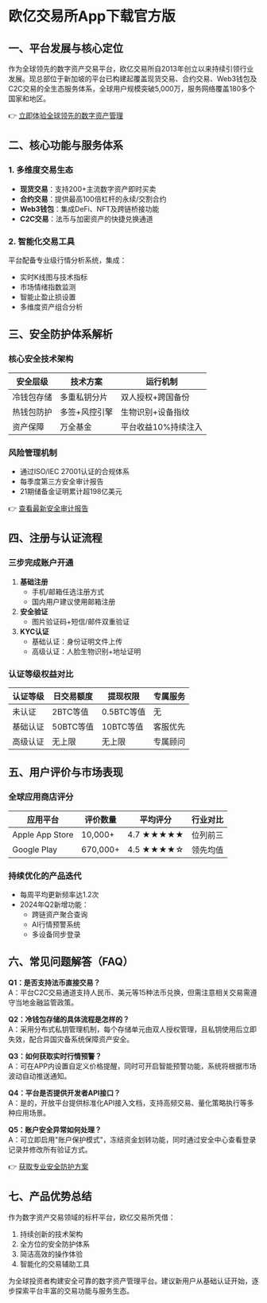 # 欧亿交易所App下载官方版

## 一、平台发展与核心定位
作为全球领先的数字资产交易平台，欧亿交易所自2013年创立以来持续引领行业发展。现总部位于新加坡的平台已构建起覆盖现货交易、合约交易、Web3钱包及C2C交易的全生态服务体系，全球用户规模突破5,000万，服务网络覆盖180多个国家和地区。

👉 [立即体验全球领先的数字资产管理](https://bit.ly/okx_welcome)

## 二、核心功能与服务体系
### 1. 多维度交易生态
- **现货交易**：支持200+主流数字资产即时买卖
- **合约交易**：提供最高100倍杠杆的永续/交割合约
- **Web3钱包**：集成DeFi、NFT及跨链桥接功能
- **C2C交易**：法币与加密资产的快捷兑换通道

### 2. 智能化交易工具
平台配备专业级行情分析系统，集成：
- 实时K线图与技术指标
- 市场情绪指数监测
- 智能止盈止损设置
- 多维度资产组合分析

## 三、安全防护体系解析
### 核心安全技术架构
| 安全层级 | 技术方案 | 运行机制 |
|---------|----------|----------|
| 冷钱包存储 | 多重私钥分片 | 双人授权+跨国备份 |
| 热钱包防护 | 多签+风控引擎 | 生物识别+设备指纹 |
| 资产保障 | 万全基金 | 平台收益10%持续注入 |

### 风险管理机制
- 通过ISO/IEC 27001认证的合规体系
- 每季度第三方安全审计报告
- 21期储备金证明累计超198亿美元

👉 [查看最新安全审计报告](https://bit.ly/okx_welcome)

## 四、注册与认证流程
### 三步完成账户开通
1. **基础注册**
   - 手机/邮箱任选注册方式
   - 国内用户建议使用邮箱注册
2. **安全验证**
   - 图片验证码+短信/邮件双重验证
3. **KYC认证**
   - 基础认证：身份证明文件上传
   - 高级认证：人脸生物识别+地址证明

### 认证等级权益对比
| 认证等级 | 日交易额度 | 提现权限 | 专属服务 |
|---------|------------|----------|----------|
| 未认证 | 2BTC等值 | 0.5BTC等值 | 无 |
| 基础认证 | 50BTC等值 | 10BTC等值 | 客服优先 |
| 高级认证 | 无上限 | 无上限 | 专属顾问 |

## 五、用户评价与市场表现
### 全球应用商店评分
| 应用平台 | 评价数量 | 平均评分 | 行业对比 |
|---------|----------|----------|----------|
| Apple App Store | 10,000+ | 4.7 ★★★★★ | 位列前三 |
| Google Play | 670,000+ | 4.5 ★★★★☆ | 领先均值 |

### 持续优化的产品迭代
- 每周平均更新频率达1.2次
- 2024年Q2新增功能：
  - 跨链资产聚合查询
  - AI行情预警系统
  - 多设备同步登录

## 六、常见问题解答（FAQ）
**Q1：是否支持法币直接交易？**  
A：平台C2C交易通道支持人民币、美元等15种法币兑换，但需注意相关交易需遵守当地金融监管政策。

**Q2：冷钱包存储的具体流程是怎样的？**  
A：采用分布式私钥管理机制，每个存储单元由双人授权管理，且私钥使用后立即失效，配合异国灾备系统保障资产安全。

**Q3：如何获取实时行情预警？**  
A：可在APP内设置自定义价格提醒，同时可开启智能预警功能，系统将根据市场波动自动推送通知。

**Q4：平台是否提供开发者API接口？**  
A：是的，开放平台提供标准化API接入文档，支持高频交易、量化策略执行等多种应用场景。

**Q5：账户安全异常如何处理？**  
A：可立即启用"账户保护模式"，冻结资金划转功能，同时通过安全中心查看登录记录并修改所有验证方式。

👉 [获取专业安全防护方案](https://bit.ly/okx_welcome)

## 七、产品优势总结
作为数字资产交易领域的标杆平台，欧亿交易所凭借：
1. 持续创新的技术架构
2. 全方位的安全防护体系
3. 简洁高效的操作体验
4. 智能化的交易辅助工具

为全球投资者构建安全可靠的数字资产管理平台。建议新用户从基础认证开始，逐步探索平台丰富的交易功能与服务生态。